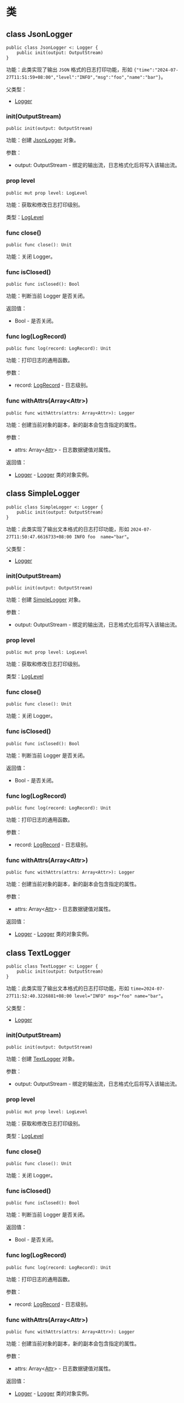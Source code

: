 # 类

## class JsonLogger

```cangjie
public class JsonLogger <: Logger {
    public init(output: OutputStream)
}
```

功能：此类实现了输出 `JSON` 格式的日志打印功能，形如 `{"time":"2024-07-27T11:51:59+08:00","level":"INFO","msg":"foo","name":"bar"}`。

父类型：

- [Logger](../../log/log_package_api/log_package_classes.md#class-logger)

### init(OutputStream)

```cangjie
public init(output: OutputStream)
```

功能：创建 [JsonLogger](logger_package_classes.md#class-jsonlogger) 对象。

参数：

- output: OutputStream - 绑定的输出流，日志格式化后将写入该输出流。

### prop level

```cangjie
public mut prop level: LogLevel
```

功能：获取和修改日志打印级别。

类型：[LogLevel](../../log/log_package_api/log_package_structs.md#struct-loglevel)

### func close()

```cangjie
public func close(): Unit
```

功能：关闭 Logger。

### func isClosed()

```cangjie
public func isClosed(): Bool
```

功能：判断当前 Logger 是否关闭。

返回值：

- Bool - 是否关闭。

### func log(LogRecord)

```cangjie
public func log(record: LogRecord): Unit
```

功能：打印日志的通用函数。

参数：

- record: [LogRecord](../../log/log_package_api/log_package_classes.md#class-logrecord) - 日志级别。

### func withAttrs(Array\<Attr>)

```cangjie
public func withAttrs(attrs: Array<Attr>): Logger
```

功能：创建当前对象的副本，新的副本会包含指定的属性。

参数：

- attrs: Array\<[Attr](../../log/log_package_api/log_package_types.md#type-attr)> - 日志数据键值对属性。

返回值：

- [Logger](../../log/log_package_api/#class-logger) - [Logger](../../log/log_package_api/#class-logger) 类的对象实例。

## class SimpleLogger

```cangjie
public class SimpleLogger <: Logger {
    public init(output: OutputStream)
}
```

功能：此类实现了输出文本格式的日志打印功能，形如 `2024-07-27T11:50:47.6616733+08:00 INFO foo  name="bar"`。

父类型：

- [Logger](../../log/log_package_api/log_package_classes.md#class-logger)

### init(OutputStream)

```cangjie
public init(output: OutputStream)
```

功能：创建 [SimpleLogger](logger_package_classes.md#class-simplelogger) 对象。

参数：

- output: OutputStream - 绑定的输出流，日志格式化后将写入该输出流。

### prop level

```cangjie
public mut prop level: LogLevel
```

功能：获取和修改日志打印级别。

类型：[LogLevel](../../log/log_package_api/log_package_structs.md#struct-loglevel)

### func close()

```cangjie
public func close(): Unit
```

功能：关闭 Logger。

### func isClosed()

```cangjie
public func isClosed(): Bool
```

功能：判断当前 Logger 是否关闭。

返回值：

- Bool - 是否关闭。

### func log(LogRecord)

```cangjie
public func log(record: LogRecord): Unit
```

功能：打印日志的通用函数。

参数：

- record: [LogRecord](../../log/log_package_api/log_package_classes.md#class-logrecord) - 日志级别。

### func withAttrs(Array\<Attr>)

```cangjie
public func withAttrs(attrs: Array<Attr>): Logger
```

功能：创建当前对象的副本，新的副本会包含指定的属性。

参数：

- attrs: Array\<[Attr](../../log/log_package_api/log_package_types.md#type-attr)> - 日志数据键值对属性。

返回值：

- [Logger](../../log/log_package_api/#class-logger) - [Logger](../../log/log_package_api/#class-logger) 类的对象实例。

## class TextLogger

```cangjie
public class TextLogger <: Logger {
    public init(output: OutputStream)
}
```

功能：此类实现了输出文本格式的日志打印功能，形如 `time=2024-07-27T11:52:40.3226881+08:00 level="INFO" msg="foo" name="bar"`。

父类型：

- [Logger](../../log/log_package_api/log_package_classes.md#class-logger)

### init(OutputStream)

```cangjie
public init(output: OutputStream)
```

功能：创建 [TextLogger](logger_package_classes.md#class-textlogger) 对象。

参数：

- output: OutputStream - 绑定的输出流，日志格式化后将写入该输出流。

### prop level

```cangjie
public mut prop level: LogLevel
```

功能：获取和修改日志打印级别。

类型：[LogLevel](../../log/log_package_api/log_package_structs.md#struct-loglevel)

### func close()

```cangjie
public func close(): Unit
```

功能：关闭 Logger。

### func isClosed()

```cangjie
public func isClosed(): Bool
```

功能：判断当前 Logger 是否关闭。

返回值：

- Bool - 是否关闭。

### func log(LogRecord)

```cangjie
public func log(record: LogRecord): Unit
```

功能：打印日志的通用函数。

参数：

- record: [LogRecord](../../log/log_package_api/log_package_classes.md#class-logrecord) - 日志级别。

### func withAttrs(Array\<Attr>)

```cangjie
public func withAttrs(attrs: Array<Attr>): Logger
```

功能：创建当前对象的副本，新的副本会包含指定的属性。

参数：

- attrs: Array\<[Attr](../../log/log_package_api/log_package_types.md#type-attr)> - 日志数据键值对属性。

返回值：

- [Logger](../../log/log_package_api/#class-logger) - [Logger](../../log/log_package_api/#class-logger) 类的对象实例。
